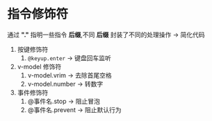 # 指令修饰符

通过 **"."** 指明一些指令 **后缀**,不同 **后缀** 封装了不同的处理操作 → 简化代码

1. 按键修饰符
   1. `@keyup.enter` → 键盘回车监听
2. v-model 修饰符
   1. v-model.vrim → 去除首尾空格
   2. v-model.number → 转数字
3. 事件修饰符
   1. @事件名.stop → 阻止冒泡
   2. @事件名.prevent → 阻止默认行为